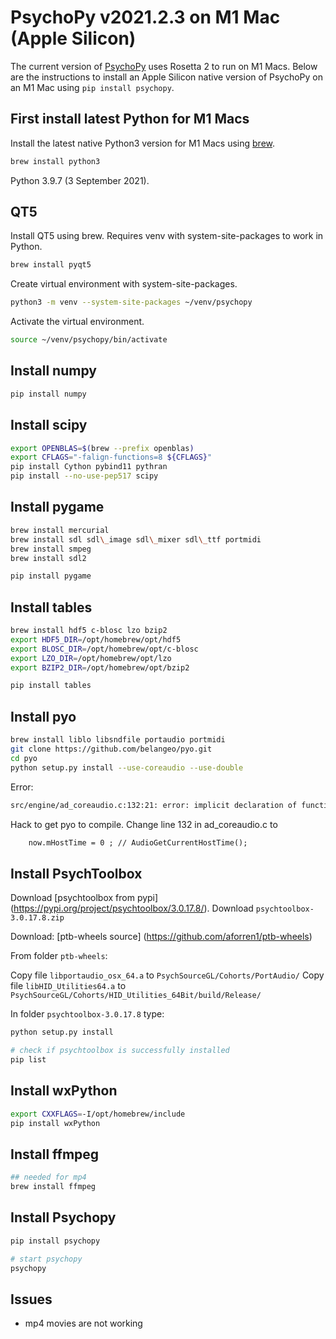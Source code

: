 # PsychoPy v2021.2.3 on M1 Mac (Apple Silicon)

The current version of [PsychoPy](https://www.psychopy.org) uses Rosetta 2 to run on M1 Macs. Below are the instructions to install an Apple Silicon native version of PsychoPy on an M1 Mac using `pip install psychopy`.

## First install latest Python for M1 Macs

Install the latest native Python3 version for M1 Macs using [brew](https://brew.sh).

```sh
brew install python3
```

Python 3.9.7 (3 September 2021).

## QT5

Install QT5 using brew. Requires venv with system-site-packages to work in Python.

```sh
brew install pyqt5
```

Create virtual environment with system-site-packages.

```sh
python3 -m venv --system-site-packages ~/venv/psychopy
```

Activate the virtual environment.

```sh
source ~/venv/psychopy/bin/activate
```

## Install numpy

```sh
pip install numpy
```

## Install scipy

```sh
export OPENBLAS=$(brew --prefix openblas)
export CFLAGS="-falign-functions=8 ${CFLAGS}"
pip install Cython pybind11 pythran
pip install --no-use-pep517 scipy
```

## Install pygame

```sh
brew install mercurial
brew install sdl sdl\_image sdl\_mixer sdl\_ttf portmidi
brew install smpeg
brew install sdl2
```

```sh
pip install pygame
```

## Install tables

```sh
brew install hdf5 c-blosc lzo bzip2
export HDF5_DIR=/opt/homebrew/opt/hdf5
export BLOSC_DIR=/opt/homebrew/opt/c-blosc
export LZO_DIR=/opt/homebrew/opt/lzo
export BZIP2_DIR=/opt/homebrew/opt/bzip2

pip install tables
```

## Install pyo

```sh
brew install liblo libsndfile portaudio portmidi
git clone https://github.com/belangeo/pyo.git
cd pyo
python setup.py install --use-coreaudio --use-double
```

Error:

```txt
src/engine/ad_coreaudio.c:132:21: error: implicit declaration of function 'AudioGetCurrentHostTime' is invalid in C99 [-Werror,-Wimplicit-function-declaration]
```

Hack to get pyo to compile. Change line 132 in ad_coreaudio.c to

```txt
    now.mHostTime = 0 ; // AudioGetCurrentHostTime();
```

## Install PsychToolbox

Download [psychtoolbox from pypi] (https://pypi.org/project/psychtoolbox/3.0.17.8/).
Download `psychtoolbox-3.0.17.8.zip`

Download: [ptb-wheels source] (https://github.com/aforren1/ptb-wheels)

From folder `ptb-wheels`:

Copy file `libportaudio_osx_64.a` to `PsychSourceGL/Cohorts/PortAudio/`
Copy file `libHID_Utilities64.a` to `PsychSourceGL/Cohorts/HID_Utilities_64Bit/build/Release/`

In folder `psychtoolbox-3.0.17.8` type:

```sh
python setup.py install

# check if psychtoolbox is successfully installed
pip list
```

## Install wxPython

```sh
export CXXFLAGS=-I/opt/homebrew/include
pip install wxPython
```

## Install ffmpeg

```sh
## needed for mp4
brew install ffmpeg
```

## Install Psychopy

```sh
pip install psychopy

# start psychopy
psychopy
```

## Issues

- mp4 movies are not working
